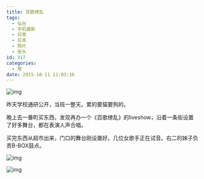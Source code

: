 ```yaml
---
title: 百歌缭乱
tags:
  - 仙台
  - 手机摄影
  - 日常
  - 日本
  - 照片
  - 街头
id: 317
categories:
  - 常
date: 2015-10-11 11:03:16
---
```


![img](http://ww3.sinaimg.cn/large/6f7d1cdfgw1ewx0g997fpj20qd0qddm4.jpg)

昨天学校通研公开，当班一整天。累的要猫要狗的。

晚上去一番町买东西，发现再办一个《百歌缭乱》的liveshow，沿着一条街设置了好多舞台，都在表演人声合唱。

买完东西从超市出来，门口的舞台刚设置好。几位女歌手正在试音。右二的妹子负责B-BOX鼓点。

![img](http://ww4.sinaimg.cn/large/6f7d1cdfgw1ewx0i93d5kj20il0h3n26.jpg)

![img](http://ww4.sinaimg.cn/large/6f7d1cdfgw1ewx0grzyp4j21kw16o7qc.jpg)